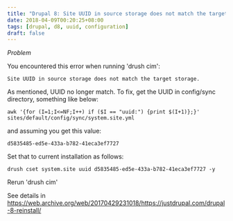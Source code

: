 ```yaml
---
title: "Drupal 8: Site UUID in source storage does not match the target storage"
date: 2018-04-09T00:20:25+08:00
tags: [drupal, d8, uuid, configuration]
draft: false
---
```


*Problem*

You encountered this error when running 'drush cim':
```
Site UUID in source storage does not match the target storage.
```

As mentioned, UUID no longer match. To fix, get the UUID in config/sync directory, something like below:
```
awk '{for (I=1;I<=NF;I++) if ($I == "uuid:") {print $(I+1)};}' sites/default/config/sync/system.site.yml
```
and assuming you get this value:
```
d5835485-ed5e-433a-b782-41eca3ef7727
```

Set that to current installation as follows:
```
drush cset system.site uuid d5835485-ed5e-433a-b782-41eca3ef7727 -y
```

Rerun 'drush cim'

See details in https://web.archive.org/web/20170429231018/https://justdrupal.com/drupal-8-reinstall/

